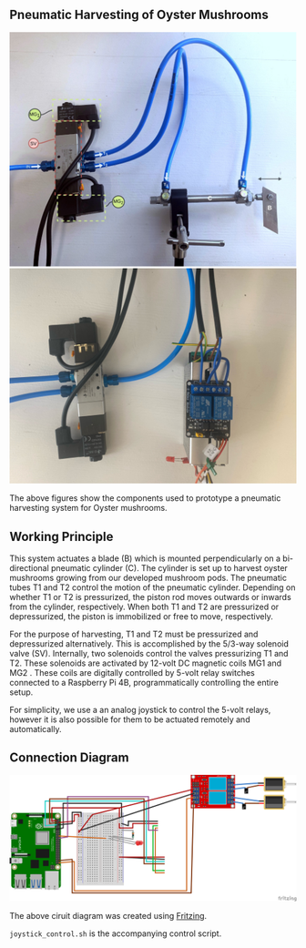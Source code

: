 ## Pneumatic Harvesting of Oyster Mushrooms


![Pneumatic Harvesting Components 1](images/as-har-sys-components.jpeg)
![Pneumatic Harvesting Components 2](images/ima_e0b33b2.jpeg)

The above figures show the components used to prototype a pneumatic
harvesting system for Oyster mushrooms.

## Working Principle

This system actuates a blade (B) which is mounted perpendicularly on a
bi-directional pneumatic cylinder (C). The cylinder is set up to
harvest oyster mushrooms growing from our developed mushroom pods. The
pneumatic tubes T1 and T2 control the motion of the pneumatic
cylinder. Depending on whether T1 or T2 is pressurized, the piston rod
moves outwards or inwards from the cylinder, respectively. When both
T1 and T2 are pressurized or depressurized, the piston is immobilized
or free to move, respectively.

For the purpose of harvesting, T1 and T2 must be pressurized and
depressurized alternatively. This is accomplished by the 5/3-way
solenoid valve (SV). Internally, two solenoids control the valves
pressurizing T1 and T2. These solenoids are activated by 12-volt DC
magnetic coils MG1 and MG2 . These coils are digitally controlled by
5-volt relay switches connected to a Raspberry Pi 4B, programmatically
controlling the entire setup.

For simplicity, we use a an analog joystick to control the 5-volt
relays, however it is also possible for them to be actuated remotely
and automatically.

## Connection Diagram

![Connection Diagram](images/Harvesting_System_Circuit_Diagram_bb.svg)

The above ciruit diagram was created using
[Fritzing](https://github.com/fritzing/).

`joystick_control.sh` is the accompanying control script.
